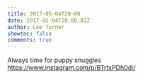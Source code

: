 ```yaml
---
title: 2017-05-04T20-00
date: 2017-05-04T20:00:02Z
author: Lee Turner
showtoc: false
comments: true
---
```


Always time for puppy snuggles https://www.instagram.com/p/BTrtxPDh0di/

